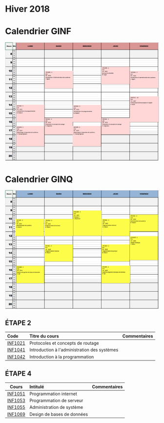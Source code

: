 # Hiver 2018

# Calendrier GINF
![alt tag](./GINF.png)


# Calendrier GINQ
![alt tag](./GINQ.png)


## ÉTAPE 2

|     Code	                                                     | Titre du cours                               | Commentaires           |
|:---------------------------------------------------------------|:-------------------------------------------- |:-----------------------|
| [INF1021](https://github.com/CollegeBoreal/INF1021-201-18H-02) | Protocoles et concepts de routage           |                            |
| [INF1041](https://github.com/CollegeBoreal/INF1041-201-18H-02) | Introduction à l'administration des systèmes|                            |
| [INF1042](https://github.com/CollegeBoreal/INF1042-201-18H-02) | Introduction à la programmation             |                            |

## ÉTAPE 4

|    Cours                                                       | Intitulé                                    |  Commentaires              |
|:--------------------------------------------------------------:|:--------------------------------------------|:---------------------------| 
| [INF1051](https://github.com/CollegeBoreal/INF1051-201-18H-02) | Programmation internet                      |                            |
| [INF1053](https://github.com/CollegeBoreal/INF1053-201-18H-02) | Programmation de serveur                    |                            |
| [INF1055](https://github.com/CollegeBoreal/INF1055-201-18H-02) | Administration de système                   |                            |
| [INF1069](https://github.com/CollegeBoreal/INF1069-201-18H-02) | Design de bases de données                  |                            |



